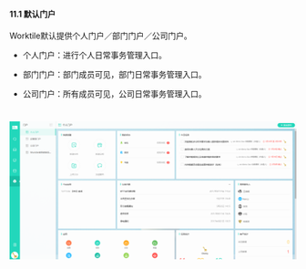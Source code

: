 #### 11.1 默认门户

Worktile默认提供个人门户／部门门户／公司门户。

* 个人门户：进行个人日常事务管理入口。

* 部门门户：部门成员可见，部门日常事务管理入口。

* 公司门户：所有成员可见，公司日常事务管理入口。

# ![](/assets/11.1默认门户.png)
